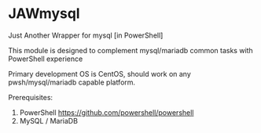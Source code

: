 # JAWmysql
Just Another Wrapper for mysql [in PowerShell]

This module is designed to complement mysql/mariadb common tasks with PowerShell experience

Primary development OS is CentOS, should work on any pwsh/mysql/mariadb capable platform.

Prerequisites:
1. PowerShell https://github.com/powershell/powershell
2. MySQL / MariaDB
